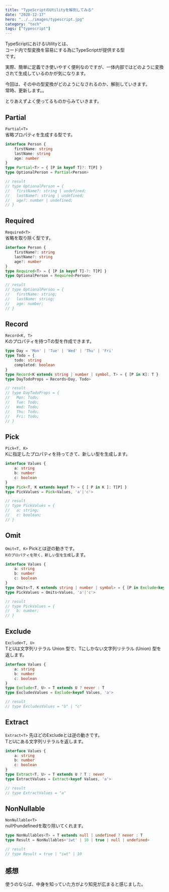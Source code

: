 ```yaml
---
title: "TypeScriptのUtilityを解剖してみる"
date: "2020-12-17"
hero: "../../images/typescript.jpg"
category: "tech"
tags: ["typescript"]
---
```

TypeScriptにおけるUtilityとは、  
コード内で型変換を容易にする為にTypeScriptが提供する型  
です。

実際、簡単に定義でき使いやすく便利なのですが、一体内部ではどのように変換されて生成しているのかが気になります。

今回は、その中の型変換がどのようになされるのか、解剖していきます。  
常時、更新します。。

とりあえずよく使ってるものからみていきます。

## Partial
`Partial<T>`  
省略プロパティを生成する型です。
```typescript
interface Person {
    firstName: string
    lastName: string
    age: number
}
type Partial<T> = { [P in keyof T]?: T[P] }
type OptionalPerson = Partial<Person>

// result
// type OptionalPerson = {
//   firstName?: string | undefined;
//   lastName?: string | undefined;
//   age?: number | undefined;
// }
```
## Required
`Required<T>`  
省略を取り除く型です。
```typescript
interface Person {
    firstName?: string
    lastName?: string
    age?: number
}
type Required<T> = { [P in keyof T]-?: T[P] }
type OptionalPerson = Required<Person>

// result
// type OptionalPerson = {
//   firstName: string;
//   lastName: string;
//   age: number;
// }
```
## Record
`Record<K, T>`  
Kのプロパティを持つTの型を作成できます。
```typescript
type Day = 'Mon' | 'Tue' | 'Wed' | 'Thu' | 'Fri'
type Todo = {
    todo: string
    completed: boolean
}
type Record<K extends string | number | symbol, T> = { [P in K]: T }
type DayTodoProps = Records<Day, Todo>

// result
// type DayTodoProps = {
//   Mon: Todo;
//   Tue: Todo;
//   Wed: Todo;
//   Thu: Todo;
//   Fri: Todo;
// }
```
## Pick
`Pick<T, K>`  
Kに指定したプロパティを持ってきて、新しい型を生成します。
```typescript
interface Values {
    a: string
    b: number
    c: boolean
}
type Pick<T, K extends keyof T> = { [ P in K ]: T[P] }
type PickValues = Pick<Values, 'a'|'c'>

// result
// type PickValues = {
//   a: string;
//   c: boolean;
// }
```
## Omit
`Omit<T, K>`
Pickとは逆の動きです。  
`Kのプロパティを除く、新しい型を生成`します。
```typescript
interface Values {
    a: string
    b: number
    c: boolean
}
type Omits<T, K extends string | number | symbol> = { [P in Exclude<keyof T, K>]: T[P]; }
type PickValues = Omits<Values, 'a'|'c'>

// result
// type PickValues = {
//   b: number;
// }
```
## Exclude
`Exclude<T, U>`  
TとUは文字列リテラル Union 型で、Tにしかない文字列リテラル (Union) 型を返します。
```typescript
interface Values {
    a: string
    b: number
    c: boolean
}
type Exclude<T, U> = T extends U ? never : T
type ExcludesValues = Exclude<keyof Values, 'a'> 

// result
// type ExcludesValues = "b" | "c"
```
## Extract
`Extract<T>`
先ほどのExcludeとは逆の動きです。  
TとUにある文字列リテラルを返します。
```typescript
interface Values {
    a: string
    b: number
    c: boolean
}
type Extract<T, U> = T extends U ? T : never
type ExtractValues = Extract<keyof Values, 'a'> 

// result
// type ExtractValues = "a"
```
## NonNullable
`NonNullable<T>`  
nullやundefinedを取り除いてくれます。
```typescript
type NonNullables<T> = T extends null | undefined ? never : T
type Result = NonNullables<'iwt' | 10 | true | null | undefined>

// result
// type Result = true | "iwt" | 10
```

## 感想
使うのならば、中身を知っていた方がより知見が広まると感じました。
